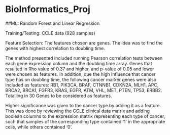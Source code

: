 # BioInformatics_Proj
##ML: Random Forest and Linear Regression

Training/Testing: CCLE data (928 samples)

Feature Selection: The features chosen are genes. The idea was to find the genes with highest correlation to doubling time.

The method presented included running Pearson correlation tests between each gene expression column and the doubling time array. Genes that resulted in Rho value of 0.37 and higher, and p-value of 0.05 and lower were chosen as features. In addition, due the high influence that cancer type has on doubling time, the following cancer marker genes were also included as features: RB1, PIK3CA, BRAF, CTNNB1, CDKN2A, MLH1, APC, BRCA2, BRCA1, FGFR3, KRAS, EGFR, ATM, VHL, MET, PTEN, TP53, ERBB2. Totalling in 30 Genes to be considered as features.

Higher significance was given to the cancer type by adding it as a feature. This was done by reviewing the CCLE clinical data matrix and adding boolean columns to the expression matrix representing each type of cancer, such that samples of the corresponding type contained ‘1’ in the appropriate cells, while others contained ‘0’. 
